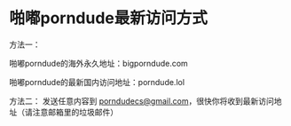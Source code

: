 # 啪嘟porndude最新访问方式


方法一：

啪嘟porndude的海外永久地址：bigporndude.com


啪嘟porndude的最新国内访问地址：porndude.lol




方法二：
发送任意内容到 porndudecs@gmail.com，很快你将收到最新访问地址（请注意邮箱里的垃圾邮件）
